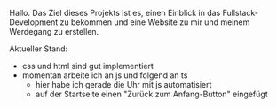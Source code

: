 Hallo.
Das Ziel dieses Projekts ist es, einen Einblick in das Fullstack-Development zu bekommen und eine Website zu mir und meinem Werdegang zu erstellen.

Aktueller Stand:
- css und html sind gut implementiert
- momentan arbeite ich an js und folgend an ts
  - hier habe ich gerade die Uhr mit js automatisiert
  - auf der Startseite einen "Zurück zum Anfang-Button" eingefügt
